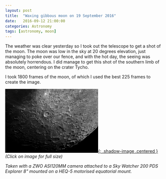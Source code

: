 ```yaml
---
layout: post
title:  "Waxing gibbous moon on 19 September 2016"
date:   2016-09-12 21:00:00
categories: Astronomy
tags: [astronomy, moon]
---
```


The weather was clear yesterday so I took out the telescope to get a shot of the moon. The moon was low in the sky at 20 degrees elevation, just managing to poke over our fence, and with the hot day, the seeing was absolutely horrendous. I did manage to get this shot of the southern limb of the moon, centering on the crater Tycho.

I took 1800 frames of the moon, of which I used the best 225 frames to create the image.

[![Moon - 12 September 2016](/assets/images/blog/astronomy/moon-2016-09-12-small.png){: .shadow-image .centered }](/assets/images/blog/astronomy/moon-2016-09-12.png)
_(Click on image for full size)_

_Taken with a ZWO ASI120MM camera attached to a Sky Watcher 200 PDS Explorer 8" mounted on a HEQ-5 motorised equatorial mount._
